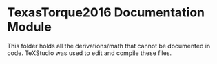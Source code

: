 # TexasTorque2016 Documentation Module

This folder holds all the derivations/math that cannot be documented in code. TeXStudio was used to edit and compile these files.